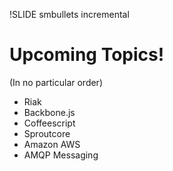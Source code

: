 !SLIDE smbullets incremental
# Upcoming Topics! #
(In no particular order)

 * Riak
 * Backbone.js
 * Coffeescript
 * Sproutcore
 * Amazon AWS
 * AMQP Messaging
